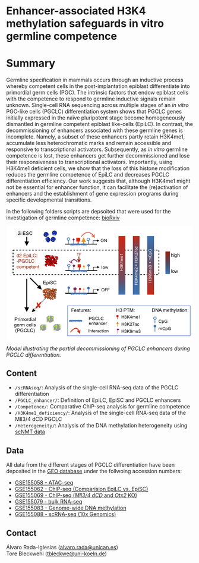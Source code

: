 # Enhancer-associated H3K4 methylation safeguards in vitro germline competence

# Summary
Germline specification in mammals occurs through an inductive process whereby competent cells in the post-implantation epiblast differentiate into primordial germ cells (PGC). The intrinsic factors that endow epiblast cells with the competence to respond to germline inductive signals remain unknown. Single-cell RNA sequencing across multiple stages of an *in vitro* PGC-like cells (PGCLC) differentiation system shows that PGCLC genes initially expressed in the naïve pluripotent stage become homogeneously dismantled in germline competent epiblast like-cells (EpiLC). In contrast, the decommissioning of enhancers associated with these germline genes is incomplete. Namely, a subset of these enhancers partly retain H3K4me1, accumulate less heterochromatic marks and remain accessible and responsive to transcriptional activators. Subsequently, as *in vitro* germline competence is lost, these enhancers get further decommissioned and lose their responsiveness to transcriptional activators. Importantly, using H3K4me1 deficient cells, we show that the loss of this histone modification reduces the germline competence of EpiLC and decreases PGCLC differentiation efficiency. Our work suggests that, although H3K4me1 might not be essential for enhancer function, it can facilitate the (re)activation of enhancers and the establishment of gene expression programs during specific developmental transitions.

In the following folders scripts are depsoited that were used for the investigation of germline competence: [bioRxiv](https://www.biorxiv.org/content/10.1101/2020.07.07.192427v1)

<p align="center">
<img src="image/Model_Germline_competence.png" width="750" align="center">
</p>

*Model illustrating the partial decommissioning of PGCLC enhancers during PGCLC differentiation.*


## Content
* `/scRNAseq/`: Analysis of the single-cell RNA-seq data of the PGCLC differentiation
* `/PGCLC_enhancer/`: Definition of EpiLC, EpiSC and PGCLC enhancers
* `/Competence/`: Comparative ChIP-seq analysis for germline competence
* `/H3K4me1_deficiency/`: Analysis of the single-cell RNA-seq data of the Mll3/4 dCD PGCLC
* `/Heterogeneity/`: Analysis of the DNA methylation heterogeneity using [scNMT data](https://doi.org/10.1038/s41586-019-1825-8)

## Data
All data from the different stages of PGCLC differentiation have been deposited in the [GEO database](https://www.ncbi.nlm.nih.gov/geo/query/acc.cgi?acc=GSE155089) under the follwoing accession numbers:
* [GSE155058 - ATAC-seq](https://www.ncbi.nlm.nih.gov/geo/query/acc.cgi?acc=GSE155058)
* [GSE155062 - ChIP-seq (Comparision EpiLC vs. EpiSC)](https://www.ncbi.nlm.nih.gov/geo/query/acc.cgi?acc=GSE155062)
* [GSE155069 - ChIP-seq (*Mll3/4 dCD* and *Otx2* KO)](https://www.ncbi.nlm.nih.gov/geo/query/acc.cgi?acc=GSE155069)
* [GSE155079 - bulk RNA-seq](https://www.ncbi.nlm.nih.gov/geo/query/acc.cgi?acc=GSE155079)
* [GSE155083 - Genome-wide DNA methylation](https://www.ncbi.nlm.nih.gov/geo/query/acc.cgi?acc=GSE155083)
* [GSE155088 - scRNA-seq (10x Genomics)](https://www.ncbi.nlm.nih.gov/geo/query/acc.cgi?acc=GSE155088)

## Contact
Álvaro Rada-Iglesias (alvaro.rada@unican.es)  
Tore Bleckwehl (tbleckwe@uni-koeln.de)

